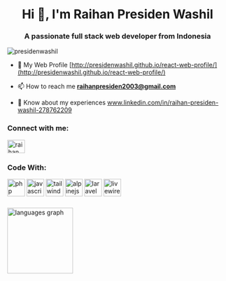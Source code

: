 <h1 align="center">Hi 👋, I'm Raihan Presiden Washil</h1>
<h3 align="center">A passionate full stack web developer from Indonesia</h3>

<p align="left">
  <img src="https://komarev.com/ghpvc/?username=presidenwashil&label=Profile%20views&color=0e75b6&style=flat" alt="presidenwashil" />
</p>

- 📝 My Web Profile [http://presidenwashil.github.io/react-web-profile/](http://presidenwashil.github.io/react-web-profile/)

- 📫 How to reach me **raihanpresiden2003@gmail.com**

- 📄 Know about my experiences www.linkedin.com/in/raihan-presiden-washil-278762209

<h3 align="left">Connect with me:</h3>
<p align="left">
<a href="https://linkedin.com/in/raihan-presiden-washil-278762209" target="blank"><img align="center" src="https://raw.githubusercontent.com/rahuldkjain/github-profile-readme-generator/master/src/images/icons/Social/linked-in-alt.svg" alt="raihan presiden washil" height="30" width="40" /></a>
</p>

<h3 align="left">Code With:</h3>
<p align="left">
  <img src="https://cdn.jsdelivr.net/gh/devicons/devicon/icons/php/php-original.svg" alt="php" width="40" height="40"/>
  <img src="https://cdn.jsdelivr.net/gh/devicons/devicon/icons/javascript/javascript-original.svg" alt="javascript" width="40" height="40"/>
  <img src="https://cdn.jsdelivr.net/gh/devicons/devicon/icons/tailwindcss/tailwindcss-original.svg" alt="tailwind" width="40" height="40"/>
  <img src="https://cdn.jsdelivr.net/gh/devicons/devicon/icons/alpinejs/alpinejs-original.svg" alt="alpinejs" width="40" height="40"/>
  <img src="https://cdn.jsdelivr.net/gh/devicons/devicon/icons/laravel/laravel-original.svg" alt="laravel" width="40" height="40"/>
  <img src="https://cdn.jsdelivr.net/gh/devicons/devicon/icons/livewire/livewire-original.svg" alt="livewire" width="40" height="40"/>
</p>


###

<div>
  <img src="https://github-readme-stats-sigma-five.vercel.app/api/top-langs?username=presidenwashil&locale=en&hide_title=false&layout=compact&card_width=320&langs_count=5&theme=dracula&hide_border=false&order=2" height="150" alt="languages graph"  />
  
</div>

###
